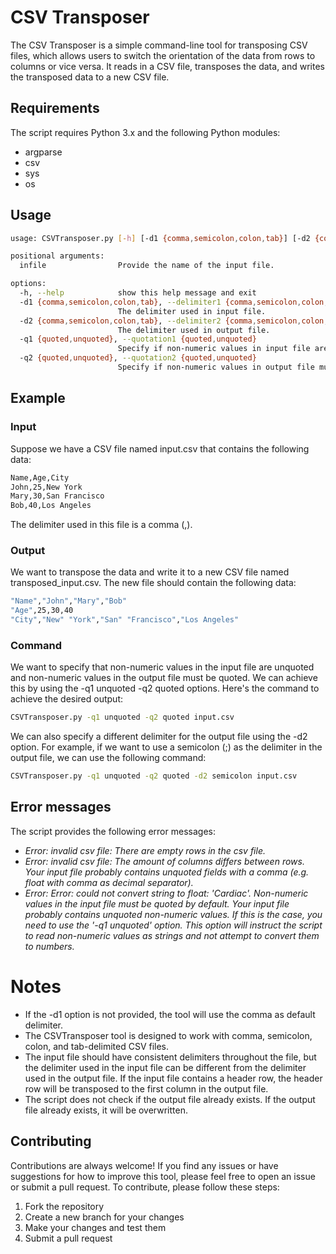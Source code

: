 # CSV Transposer
The CSV Transposer is a simple command-line tool for transposing CSV files, which allows users to switch the orientation of the data from rows to columns or vice versa. It reads in a CSV file, transposes the data, and writes the transposed data to a new CSV file.

## Requirements
The script requires Python 3.x and the following Python modules:
* argparse
* csv
* sys
* os

## Usage
```bash
usage: CSVTransposer.py [-h] [-d1 {comma,semicolon,colon,tab}] [-d2 {comma,semicolon,colon,tab}] -q1 {quoted,unquoted} -q2 {quoted,unquoted} infile

positional arguments:
  infile                Provide the name of the input file.

options:
  -h, --help            show this help message and exit
  -d1 {comma,semicolon,colon,tab}, --delimiter1 {comma,semicolon,colon,tab}
                        The delimiter used in input file.
  -d2 {comma,semicolon,colon,tab}, --delimiter2 {comma,semicolon,colon,tab}
                        The delimiter used in output file.
  -q1 {quoted,unquoted}, --quotation1 {quoted,unquoted}
                        Specify if non-numeric values in input file are (un)quoted.
  -q2 {quoted,unquoted}, --quotation2 {quoted,unquoted}
                        Specify if non-numeric values in output file must be quoted.
```

## Example
### Input
Suppose we have a CSV file named input.csv that contains the following data:
```bash
Name,Age,City
John,25,New York
Mary,30,San Francisco
Bob,40,Los Angeles
```
The delimiter used in this file is a comma (,).

### Output
We want to transpose the data and write it to a new CSV file named transposed_input.csv. The new file should contain the following data:
```bash
"Name","John","Mary","Bob"
"Age",25,30,40
"City","New" "York","San" "Francisco","Los Angeles"
```

### Command
We want to specify that non-numeric values in the input file are unquoted and non-numeric values in the output file must be quoted. We can achieve this by using the -q1 unquoted -q2 quoted options.
Here's the command to achieve the desired output:
```bash
CSVTransposer.py -q1 unquoted -q2 quoted input.csv
```
We can also specify a different delimiter for the output file using the -d2 option. For example, if we want to use a semicolon (;) as the delimiter in the output file, we can use the following command:
```bash
CSVTransposer.py -q1 unquoted -q2 quoted -d2 semicolon input.csv
```

## Error messages
The script provides the following error messages:
* *Error: invalid csv file: There are empty rows in the csv file.*
* *Error: invalid csv file: The amount of columns differs between rows. Your input file probably contains unquoted fields with a comma (e.g. float with comma as decimal separator).*
* *Error: Error: could not convert string to float: 'Cardiac'. Non-numeric values in the input file must be quoted by default. Your input file probably contains unquoted non-numeric values. If this is the case, you need to use the '-q1 unquoted' option. This option will instruct the script to read non-numeric values as strings and not attempt to convert them to numbers.*

# Notes
* If the -d1 option is not provided, the tool will use the comma as default delimiter.
* The CSVTransposer tool is designed to work with comma, semicolon, colon, and tab-delimited CSV files.
* The input file should have consistent delimiters throughout the file, but the delimiter used in the input file can be different from the delimiter used in the output file.
If the input file contains a header row, the header row will be transposed to the first column in the output file.
* The script does not check if the output file already exists. If the output file already exists, it will be overwritten.

## Contributing
Contributions are always welcome! If you find any issues or have suggestions for how to improve this tool, please feel free to open an issue or submit a pull request. To contribute, please follow these steps:
1. Fork the repository
2. Create a new branch for your changes
3. Make your changes and test them
4. Submit a pull request
